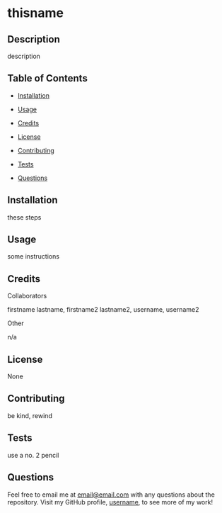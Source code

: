 # thisname

  ## Description

  description

  ## Table of Contents

  * [Installation](#installation)

  * [Usage](#usage)

  * [Credits](#credits)

  * [License](#license)

  * [Contributing](#contributing)

  * [Tests](#tests)

  * [Questions](#questions)

  ## Installation

  these steps

  ## Usage

  some instructions

  ## Credits

  Collaborators

  firstname lastname, firstname2 lastname2, username, username2

  Other

  n/a

  ## License

  None

  ## Contributing

  be kind, rewind

  ## Tests

  use a no. 2 pencil

  ## Questions

  Feel free to email me at email@email.com with any questions about the repository. Visit my GitHub profile, [username](https://github.com/username/), to see more of my work!
  
  